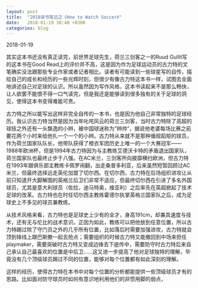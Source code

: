 ```yaml
---
layout: post
title:  "2018读书笔记之《How to Watch Soccer》"
date:   2018-01-19 10:48 +0300
categories: blog
---
```


2018-01-19

其实这本书还没有真正读完，前世界足球先生，荷兰三剑客之一的Ruud Gullit写的这本书在Good Read上的评价并不高，这是因为作为足球运动员的古力特的文笔确实没法跟那些专业作家或者记者相比。读者有可能读到一些球星写的自传，描绘自己的成长和经历的一些光辉时刻，但很少有像古力特这本书一样，试图去全面地讲述自己对足球的认识。所以虽然因为写作风格，这本书读起来不是那么畅快，让人欲罢不能恨不得一口气读完，但是我还是能够读到很多独有的关于足球的洞见，使得这本书变得难能可贵。

古力特之所以能写出这样非完全自传的一本书，也是因为他自己非常独特的足球经历。我认识古力特当然是因为当年叱咤风云的荷兰三剑客，当时古力特除了高超的球技之外还有一头飘逸的小辫，被中国球迷称为”辫帅”，据说他老婆每场比赛之前要花两个小时来给他扎一个一个的小辫。古力特从来就不是那种循规蹈矩的球员，作为荷兰国家队队长，他带队获得了橙衣军团历史上唯一的一个大赛冠军——1988年欧洲杯，但是1994年古力特因为与主教练艾德沃卡特的矛盾退出国家队，荷兰国家队也最终止步于八强。在AC米兰，三剑客所向披靡横扫欧洲，但古力特在1993年跟俱乐部主教练卡佩罗闹翻，出走桑普多利亚，后来虽然短暂回顾过AC米兰，但最终选择远走英伦加盟了切尔西。在切尔西，古力特在后场组织进攻让从前只知道开大脚解围的英格兰后卫们非常不适应，但最终切尔西在引进了多名外国球员，尤其是意大利球员（佐拉，迪马特奥，维亚利）之后率先在英超掀起了技术足球的改革。古力特也在时任切尔西主教练霍德尔执掌英格兰国家队之后，成为足球史上不多见的球员兼教练。

从技术风格来看，古力特也是足球史上少有的全才，身高191cm，却兼具速度与技术，还有无与伦比的战术意识。正因为如此，教练可以把他放到任意位置，所以古力特踢过除了守门员之外的几乎所有位置，比如落后时需要加强进攻，古力特就会顶到锋线上跟巴斯滕一起去抢点；需要组织的时候古力特又能撤回到中场来担任playmaker，需要突破时古力特又变成边锋去下底传中，需要防守时古力特后来自己承认自己最喜欢的位置是中后卫……这又进一步提高了他对足球独特的理解，毕竟没有几个顶级球员踢过不同的位置，能够对每个位置都有如此深刻的理解。

这样的经历，使得古力特在本书中对每个位置的分析都能提供一些顶级球员才有的思路。比如面对防守球员时如何有意识地利用他们的非惯用脚的弱点，




<!--end-->
